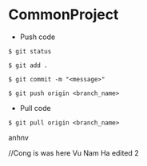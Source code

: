 # CommonProject

- Push code
```
$ git status

$ git add .

$ git commit -m "<message>"

$ git push origin <branch_name>
```

- Pull code
```
$ git pull origin <branch_name>
```


anhnv

//Cong is was here
Vu Nam Ha edited 2
